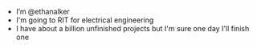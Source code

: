 - I’m @ethanalker
- I'm going to RIT for electrical engineering
- I have about a billion unfinished projects but I'm sure one day I'll finish one

<!---
ethanalker/ethanalker is a ✨ special ✨ repository because its `README.md` (this file) appears on your GitHub profile.
You can click the Preview link to take a look at your changes.
--->
